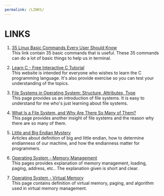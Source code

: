 ```yaml
---
permalink: /LINKS/
---
```


# LINKS

1. [35 Linux Basic Commands Every User Should Know](https://www.hostinger.com/tutorials/linux-commands)<br>
This link contain 35 basic commands that is useful. These 35 commands can do a lot of basic things to help us in terminal.

2. [Learn C - Free Interactive C Tutorial](https://www.learn-c.org)<br>
This website is intended for everyone who wishes to learn the C programming language. It's also provide exercise so you can test your understanding of the topics.

3. [File Systems in Operating System: Structure, Attributes, Type](https://www.guru99.com/file-systems-operating-system.html)<br>
This page provides us an introduction of file systems. It is easy to understand for me who's just learning about file systems. 

4. [What Is a File System, and Why Are There So Many of Them?](https://www.howtogeek.com/196051/htg-explains-what-is-a-file-system-and-why-are-there-so-many-of-them/)<br>
This page provides another insight of file systems and the reason why there are so many of them.

5. [Little and Big Endian Mystery](https://www.geeksforgeeks.org/little-and-big-endian-mystery/)<br>
Articles about definition of big and little endian, how to determine endianness of our machine, and how the endianness matter for programmers.

6. [Operating System - Memory Management](https://www.tutorialspoint.com/operating_system/os_memory_management.htm)<br>
This pages provides explanation of memory management, loading, paging, address, etc.. The explanation given is short and clear.

7. [Operating System - Virtual Memory](https://www.tutorialspoint.com/operating_system/os_virtual_memory.htm)<br>
This page contains definition of virtual memory, paging, and algorithm used in virtual memory management.
